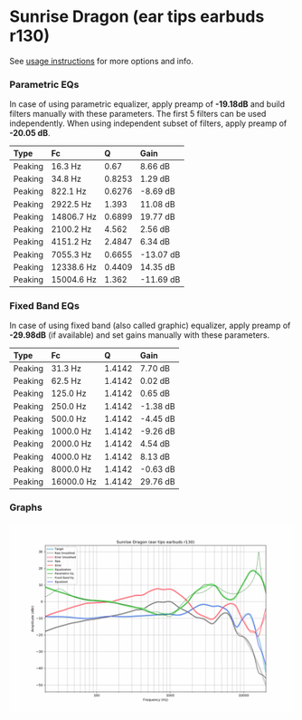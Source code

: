 # Sunrise Dragon (ear tips earbuds r130)
See [usage instructions](https://github.com/jaakkopasanen/AutoEq#usage) for more options and info.

### Parametric EQs
In case of using parametric equalizer, apply preamp of **-19.18dB** and build filters manually
with these parameters. The first 5 filters can be used independently.
When using independent subset of filters, apply preamp of **-20.05 dB**.

| Type    | Fc         |      Q | Gain      |
|:--------|:-----------|:-------|:----------|
| Peaking | 16.3 Hz    | 0.67   | 8.66 dB   |
| Peaking | 34.8 Hz    | 0.8253 | 1.29 dB   |
| Peaking | 822.1 Hz   | 0.6276 | -8.69 dB  |
| Peaking | 2922.5 Hz  | 1.393  | 11.08 dB  |
| Peaking | 14806.7 Hz | 0.6899 | 19.77 dB  |
| Peaking | 2100.2 Hz  | 4.562  | 2.56 dB   |
| Peaking | 4151.2 Hz  | 2.4847 | 6.34 dB   |
| Peaking | 7055.3 Hz  | 0.6655 | -13.07 dB |
| Peaking | 12338.6 Hz | 0.4409 | 14.35 dB  |
| Peaking | 15004.6 Hz | 1.362  | -11.69 dB |

### Fixed Band EQs
In case of using fixed band (also called graphic) equalizer, apply preamp of **-29.98dB**
(if available) and set gains manually with these parameters.

| Type    | Fc         |      Q | Gain     |
|:--------|:-----------|:-------|:---------|
| Peaking | 31.3 Hz    | 1.4142 | 7.70 dB  |
| Peaking | 62.5 Hz    | 1.4142 | 0.02 dB  |
| Peaking | 125.0 Hz   | 1.4142 | 0.65 dB  |
| Peaking | 250.0 Hz   | 1.4142 | -1.38 dB |
| Peaking | 500.0 Hz   | 1.4142 | -4.45 dB |
| Peaking | 1000.0 Hz  | 1.4142 | -9.26 dB |
| Peaking | 2000.0 Hz  | 1.4142 | 4.54 dB  |
| Peaking | 4000.0 Hz  | 1.4142 | 8.13 dB  |
| Peaking | 8000.0 Hz  | 1.4142 | -0.63 dB |
| Peaking | 16000.0 Hz | 1.4142 | 29.76 dB |

### Graphs
![](./Sunrise%20Dragon%20(ear%20tips%20earbuds%20r130).png)